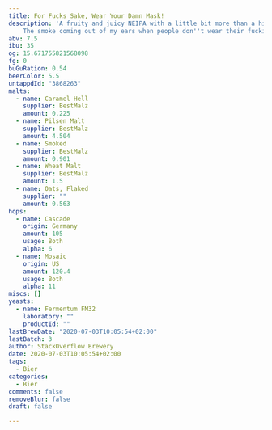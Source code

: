 ```yaml
---
title: For Fucks Sake, Wear Your Damn Mask!
description: 'A fruity and juicy NEIPA with a little bit more than a hint of smoke.
    The smoke coming out of my ears when people don''t wear their fucking mask properly. '
abv: 7.5
ibu: 35
og: 15.671755821568098
fg: 0
buGuRation: 0.54
beerColor: 5.5
untappdId: "3868263"
malts:
  - name: Caramel Hell
    supplier: BestMalz
    amount: 0.225
  - name: Pilsen Malt
    supplier: BestMalz
    amount: 4.504
  - name: Smoked
    supplier: BestMalz
    amount: 0.901
  - name: Wheat Malt
    supplier: BestMalz
    amount: 1.5
  - name: Oats, Flaked
    supplier: ""
    amount: 0.563
hops:
  - name: Cascade
    origin: Germany
    amount: 105
    usage: Both
    alpha: 6
  - name: Mosaic
    origin: US
    amount: 120.4
    usage: Both
    alpha: 11
miscs: []
yeasts:
  - name: Fermentum FM32
    laboratory: ""
    productId: ""
lastBrewDate: "2020-07-03T10:05:54+02:00"
lastBatch: 3
author: StackOverflow Brewery
date: 2020-07-03T10:05:54+02:00
tags:
  - Bier
categories:
  - Bier
comments: false
removeBlur: false
draft: false

---
```

